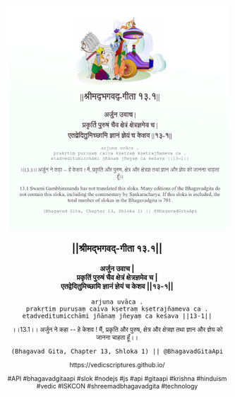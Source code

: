 <img src="../../asset/BG_13_1.png"/>
<center><h2>||श्रीमद्‍भगवद्‍-गीता १३.१||</h2>
<h3>अर्जुन उवाच |<br/>प्रकृतिं पुरुषं चैव क्षेत्रं क्षेत्रज्ञमेव च |<br/>एतद्वेदितुमिच्छामि ज्ञानं ज्ञेयं च केशव ||१३-१||</h3>
<pre>arjuna uvāca .<br/>prakṛtiṃ puruṣaṃ caiva kṣetraṃ kṣetrajñameva ca .<br/>etadveditumicchāmi jñānaṃ jñeyaṃ ca keśava ||13-1||</pre>
<p>।।13.1।। अर्जुन ने कहा -- हे केशव ! मैं, प्रकृति और पुरुष, क्षेत्र और क्षेत्रज्ञ तथा ज्ञान और ज्ञेय को जानना चाहता हूँ।।</p>
<pre>(Bhagavad Gita, Chapter 13, Shloka 1) || @BhagavadGitaApi</pre><p>https://vedicscriptures.github.io/</p><p>#API #bhagavadgitaapi #slok #nodejs #js #api #gitaapi #krishna #hinduism #vedic #ISKCON #shreemadbhagavadgita #technology</p></center>